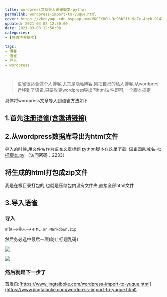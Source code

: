 ```yaml
---
title: wordpress文章导入语雀脚本-python
permalink: wordpress-import-to-yuque.html
cover: https://vkceyugu.cdn.bspapp.com/VKCEYUGU-3c98b21f-9e7e-4bcb-9142-940554115122/a93fd674-8bc3-426e-af9f-b2ff128c3125.png
updated: 2021-03-08 12:50:00
date: 2021-03-08 12:50:00
categories: 
- [静态博客技术]

tags: 
- 博客
- 语雀
- 导入
- wordpress

---
```


> 语雀很适合做个人博客,尤其是隐私博客,刚把自己的私人博客,从wordpres迁移到了语雀,只要攻克wordpress导出问html文件即可,一个脚本搞定

具体将wordpress文章导入到语雀方法如下

## 1.首先[注册语雀(含邀请链接)](https://www.yuque.com/login?platform=wechat&inviteToken=6f77531ad0334e1991ac5c8b18609acc163341dcdabfa632c2c430d6d091579c)

## 2.从wordpress数据库导出为html文件

导入的时候,用文件名作为语雀文章标题
python脚本在这里下载:
[语雀团队域名-扫描脚本.py](https://545c.com/d/19473836-42522931-e58c84)
（访问密码：2233）


## 将生成的html打包成zip文件

我是在根目录打包的,也就是压缩包内没有文件夹,直接全部html文件

## 3.导入语雀

### 导入

`新建`-->`导入`-->`HTML or Markdown.zip`

然后务必选中最后一项(防止标题乱码)

![](https://vkceyugu.cdn.bspapp.com/VKCEYUGU-3c98b21f-9e7e-4bcb-9142-940554115122/3d46d02a-8013-4df0-9fa6-22a5cd175ff9.png)

![](https://vkceyugu.cdn.bspapp.com/VKCEYUGU-3c98b21f-9e7e-4bcb-9142-940554115122/a93fd674-8bc3-426e-af9f-b2ff128c3125.png)

### 然后就是下一步了

首发自:[https://www.jingtaiboke.com/wordpress-import-to-yuque.html](https://www.jingtaiboke.com/wordpress-import-to-yuque.html)